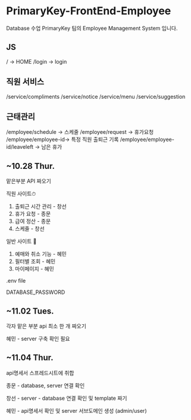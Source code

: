 # PrimaryKey-FrontEnd-Employee

Database 수업 PrimaryKey 팀의 Employee Management System 입니다.

## JS 
/ -> HOME
/login -> login

## 직원 서비스
/service/compliments
/service/notice
/service/menu 
/service/suggestion 

## 근태관리 
/employee/schedule -> 스케줄 
/employee/request -> 휴가요청
/employee/employee-id-> 특정 직원 출퇴근 기록
/employee/employee-id/leaveleft -> 남은 휴가

## ~10.28 Thur.

맡은부분 API 짜오기

직원 사이트⏱

1. 출퇴근 시간 관리 - 창선
2. 휴가 요청 - 종문
3. 급여 정산 - 종문
4. 스케줄 - 창선

일반 사이트 🍿

1. 예매와 취소 기능 - 혜민
2. 필터별 조회 - 혜민
3. 마이페이지 - 혜민

.env file

DATABASE_PASSWORD

## ~11.02 Tues.

각자 맡은 부분 api 최소 한 개 짜오기

혜민 - server 구축 확인 필요


## ~11.04 Thur.

api명세서 스프레드시트에 취합

종문 - database, server 연결 확인

창선 - server - database 연결 확인 및 template 짜기

혜민 - api명세서 확인 및 server 서브도메인 생성 (admin/user)
